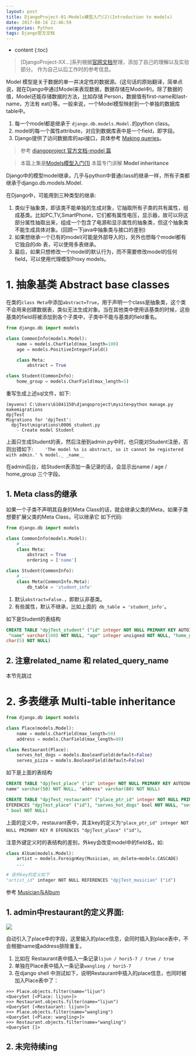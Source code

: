 ```yaml
---
layout: post
title: DjangoProject-01-Models模型入门(2)(Introduction to models)
date: 2017-08-16 22:46:59
categories: Python
tags: Django官方文档
---
```

* content
{:toc}

> [DjangoProject-XX...]系列根据[官网文档](https://docs.djangoproject.com/en/1.11/)整理，添加了自己的理解以及实验部分。
> 作为自己以后工作时的参考信息。


Model 模型是关于数据的单一并决定性的数据源。(这句话的原始翻译，简单点说，就在Django中通过Model来表现数据，数据存储在Model中)。除了数据的值，Model还能存储数据的方法，比如存储 Person，数据值有first-name和last-name，方法有 eat()等。一般来说，一个Model模型映射到一个单独的数据库table中。
1. 每一个model都是继承于 `django.db.models.Model.`的python class。
2. model的每一个属性attribute，对应到数据库表中是一个field，即字段。
3. Django提供了访问数据库的api接口，具体参考 [Making queries](https://docs.djangoproject.com/en/1.11/topics/db/queries/)。

> 参考 [djangoproject 官方文档-model 篇](https://docs.djangoproject.com/en/1.11/topics/db/models/#)

>本篇上集是[Models模型入门(1)](https://utanesuke0612.github.io/2017/08/16/DjangoProject_01/)
>本篇专门讲解 **Model inheritance**

Django中的模型model继承，几乎与python中普通class的继承一样，所有子类都继承于django.db.models.Model.

在Django中，可能用到三种类型的继承:
1. 类似于抽象类，即该类不能单独的生成对象，它抽取所有子类的共有属性，组成基类。比如PC,TV,SmartPhone，它们都有属性电压，显示器，故可以将这部分属性抽取出来，组成一个包含了电源和显示属性的抽象类，但这个抽象类不能生成具体对象。(回顾一下java中抽象类与接口的差别)
2. 如果想继承一个已有的model(可能是外部导入的)，另外也想每个model都有它独自的db 表，可以使用多表继承。
3. 最后，如果只想修改一个model的默认行为，而不需要修改model的任何field，可以使用代理模型Proxy models。

# 1. 抽象基类 Abstract base classes

在类的`class Meta`中添加`abstract=True`，用于声明一个class是抽象类，这个类不会用来创建数据表，类似无法生成对象。当在其他类中使用该基类的时候，这些基类的field将被添加到各个子类中，子类中不能与基类的field重名。

```python
from django.db import models

class CommonInfo(models.Model):
    name = models.CharField(max_length=100)
    age = models.PositiveIntegerField()

    class Meta:
        abstract = True

class Student(CommonInfo):
    home_group = models.CharField(max_length=5)

```
重写生成上述sql文件，如下:

```
(myvenv) C:\Users\61041150\djangoproject\mysite>python manage.py makemigrations
dpjTest
Migrations for 'dpjTest':
  dpjTest\migrations\0006_student.py
    - Create model Student

```
上面只生成Student的表，然后注册到admin.py中时，也只能对Student注册，否则出错如下:
`    'The model %s is abstract, so it cannot be registered with admin.' % model._
_name__`

在admin后台，给Student表添加一条记录的话，会显示出name / age / home_group 三个字段。



## 1. Meta class的继承

如果一个子类不声明其自身的Meta Class的话，就会继承父类的Meta，如果子类想要扩展父类的Meta Class，可以继承它
如下代码:

```python
from django.db import models

class CommonInfo(models.Model):
    # ...
    class Meta:
        abstract = True
        ordering = ['name']

class Student(CommonInfo):
    # ...
    class Meta(CommonInfo.Meta):
        db_table = 'student_info'

```
1. 默认`abstract=False.`，即默认非基类。
2. 有些属性，默认不继承，比如上面的` db_table = 'student_info'`。

如下是Student的表结构
```sql
CREATE TABLE "dpjTest_student" ("id" integer NOT NULL PRIMARY KEY AUTOINCREMENT,
 "name" varchar(100) NOT NULL, "age" integer unsigned NOT NULL, "home_group" var
char(5) NOT NULL)
```

## 2. 注意related_name 和 related_query_name
本节先跳过


# 2. 多表继承 Multi-table inheritance

```python
from django.db import models

class Place(models.Model):
    name = models.CharField(max_length=50)
    address = models.CharField(max_length=80)

class Restaurant(Place):
    serves_hot_dogs = models.BooleanField(default=False)
    serves_pizza = models.BooleanField(default=False)
```

如下是上面的表结构
```sql
CREATE TABLE "dpjTest_place" ("id" integer NOT NULL PRIMARY KEY AUTOINCREMENT, "
name" varchar(50) NOT NULL, "address" varchar(80) NOT NULL)

CREATE TABLE "dpjTest_restaurant" ("place_ptr_id" integer NOT NULL PRIMARY KEY R
EFERENCES "dpjTest_place" ("id"), "serves_hot_dogs" bool NOT NULL, "serves_pizza
" bool NOT NULL)
```

上面的定义中，restaurant表中，其主key的定义为`"place_ptr_id" integer NOT NULL PRIMARY KEY R
EFERENCES "dpjTest_place" ("id")`。

注意外键定义时的表结构的差别，外key会改变model中的field名，如:
```python
class Album(models.Model):
    artist = models.ForeignKey(Musician, on_delete=models.CASCADE)
    ...

# 该外key的定义如下
"artist_id" integer NOT NULL REFERENCES "dpjTest_musician" ("id")
```
参考 [Musician与Album](https://utanesuke0612.github.io/2017/08/16/DjangoSample_01/#4-观察实际sqlite3中数据库表的结构)

## 1. admin中restaurant的定义界面:

![](assets/DjangoProject-Models-1-79f55.png)

自动引入了place中的字段，这里输入的place信息，会同时插入到place表中，不会根据name或address排除重复。
1. 比如在 Restaurant表中插入一条记录`lijun / hori5-7 / true / true`
2. 单独在Place表中插入一条记录`wangling / hori5-7`
3. 在django shell 中测试如下，说明Restaurant中插入的place信息，也同时被加入Place表中了：

```
>>> Place.objects.filter(name="lijun")
<QuerySet [<Place: lijun>]>
>>> Restaurant.objects.filter(name="lijun")
<QuerySet [<Restaurant: lijun>]>
>>> Place.objects.filter(name="wangling")
<QuerySet [<Place: wangling>]>
>>> Restaurant.objects.filter(name="wangling")
<QuerySet []>
```


## 2. 未完待续ing
